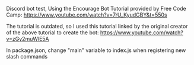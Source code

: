 Discord bot test, Using the Encourage Bot Tutorial provided by Free Code Camp: https://www.youtube.com/watch?v=7rU_KyudGBY&t=550s

The tutorial is outdated, so I used this tutorial linked by the original creator of the above tutorial to create the bot: https://www.youtube.com/watch?v=zGy2muWlE5A

In package.json, change "main" variable to index.js when registering new slash commands